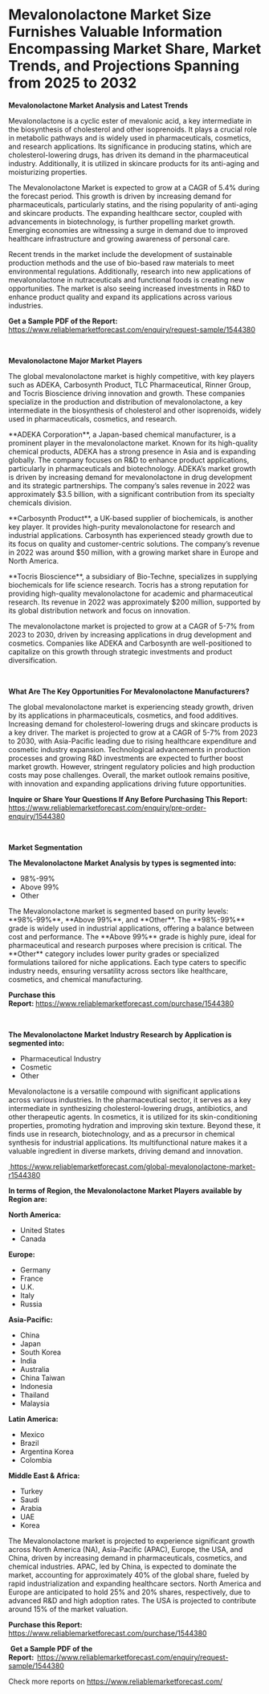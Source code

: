 <p><h1>Mevalonolactone Market Size Furnishes Valuable Information Encompassing Market Share, Market Trends, and Projections Spanning from 2025 to 2032</h1></p><p><strong>Mevalonolactone Market Analysis and Latest Trends</strong></p>
<p><p>Mevalonolactone is a cyclic ester of mevalonic acid, a key intermediate in the biosynthesis of cholesterol and other isoprenoids. It plays a crucial role in metabolic pathways and is widely used in pharmaceuticals, cosmetics, and research applications. Its significance in producing statins, which are cholesterol-lowering drugs, has driven its demand in the pharmaceutical industry. Additionally, it is utilized in skincare products for its anti-aging and moisturizing properties.</p><p>The Mevalonolactone Market is expected to grow at a CAGR of 5.4% during the forecast period. This growth is driven by increasing demand for pharmaceuticals, particularly statins, and the rising popularity of anti-aging and skincare products. The expanding healthcare sector, coupled with advancements in biotechnology, is further propelling market growth. Emerging economies are witnessing a surge in demand due to improved healthcare infrastructure and growing awareness of personal care.</p><p>Recent trends in the market include the development of sustainable production methods and the use of bio-based raw materials to meet environmental regulations. Additionally, research into new applications of mevalonolactone in nutraceuticals and functional foods is creating new opportunities. The market is also seeing increased investments in R&D to enhance product quality and expand its applications across various industries.</p></p>
<p><strong>Get a Sample PDF of the Report:&nbsp;</strong> <a href="https://www.reliablemarketforecast.com/enquiry/request-sample/1544380?utm_campaign=2117&utm_medium=2&utm_source=Github&utm_content=ia&utm_term=26012025&utm_id=mevalonolactone">https://www.reliablemarketforecast.com/enquiry/request-sample/1544380</a></p>
<p>&nbsp;</p>
<p><strong>Mevalonolactone Major Market Players</strong></p>
<p><p>The global mevalonolactone market is highly competitive, with key players such as ADEKA, Carbosynth Product, TLC Pharmaceutical, Rinner Group, and Tocris Bioscience driving innovation and growth. These companies specialize in the production and distribution of mevalonolactone, a key intermediate in the biosynthesis of cholesterol and other isoprenoids, widely used in pharmaceuticals, cosmetics, and research.</p><p>**ADEKA Corporation**, a Japan-based chemical manufacturer, is a prominent player in the mevalonolactone market. Known for its high-quality chemical products, ADEKA has a strong presence in Asia and is expanding globally. The company focuses on R&D to enhance product applications, particularly in pharmaceuticals and biotechnology. ADEKA’s market growth is driven by increasing demand for mevalonolactone in drug development and its strategic partnerships. The company’s sales revenue in 2022 was approximately $3.5 billion, with a significant contribution from its specialty chemicals division.</p><p>**Carbosynth Product**, a UK-based supplier of biochemicals, is another key player. It provides high-purity mevalonolactone for research and industrial applications. Carbosynth has experienced steady growth due to its focus on quality and customer-centric solutions. The company’s revenue in 2022 was around $50 million, with a growing market share in Europe and North America.</p><p>**Tocris Bioscience**, a subsidiary of Bio-Techne, specializes in supplying biochemicals for life science research. Tocris has a strong reputation for providing high-quality mevalonolactone for academic and pharmaceutical research. Its revenue in 2022 was approximately $200 million, supported by its global distribution network and focus on innovation.</p><p>The mevalonolactone market is projected to grow at a CAGR of 5-7% from 2023 to 2030, driven by increasing applications in drug development and cosmetics. Companies like ADEKA and Carbosynth are well-positioned to capitalize on this growth through strategic investments and product diversification.</p></p>
<p>&nbsp;</p>
<p><strong>What Are The Key Opportunities For Mevalonolactone Manufacturers?</strong></p>
<p><p>The global mevalonolactone market is experiencing steady growth, driven by its applications in pharmaceuticals, cosmetics, and food additives. Increasing demand for cholesterol-lowering drugs and skincare products is a key driver. The market is projected to grow at a CAGR of 5-7% from 2023 to 2030, with Asia-Pacific leading due to rising healthcare expenditure and cosmetic industry expansion. Technological advancements in production processes and growing R&D investments are expected to further boost market growth. However, stringent regulatory policies and high production costs may pose challenges. Overall, the market outlook remains positive, with innovation and expanding applications driving future opportunities.</p></p>
<p><strong>Inquire or Share Your Questions If Any Before Purchasing This Report:</strong> <a href="https://www.reliablemarketforecast.com/enquiry/pre-order-enquiry/1544380?utm_campaign=2117&utm_medium=2&utm_source=Github&utm_content=ia&utm_term=26012025&utm_id=mevalonolactone">https://www.reliablemarketforecast.com/enquiry/pre-order-enquiry/1544380</a></p>
<p>&nbsp;</p>
<p><strong>Market Segmentation</strong></p>
<p><strong>The Mevalonolactone Market Analysis by types is segmented into:</strong></p>
<p><ul><li>98%-99%</li><li>Above 99%</li><li>Other</li></ul></p>
<p><p>The Mevalonolactone market is segmented based on purity levels: **98%-99%**, **Above 99%**, and **Other**. The **98%-99%** grade is widely used in industrial applications, offering a balance between cost and performance. The **Above 99%** grade is highly pure, ideal for pharmaceutical and research purposes where precision is critical. The **Other** category includes lower purity grades or specialized formulations tailored for niche applications. Each type caters to specific industry needs, ensuring versatility across sectors like healthcare, cosmetics, and chemical manufacturing.</p></p>
<p><strong>Purchase this Report:&nbsp;</strong><a href="https://www.reliablemarketforecast.com/purchase/1544380?utm_campaign=2117&utm_medium=2&utm_source=Github&utm_content=ia&utm_term=26012025&utm_id=mevalonolactone">https://www.reliablemarketforecast.com/purchase/1544380</a></p>
<p>&nbsp;</p>
<p><strong>The Mevalonolactone Market Industry Research by Application is segmented into:</strong></p>
<p><ul><li>Pharmaceutical Industry</li><li>Cosmetic</li><li>Other</li></ul></p>
<p><p>Mevalonolactone is a versatile compound with significant applications across various industries. In the pharmaceutical sector, it serves as a key intermediate in synthesizing cholesterol-lowering drugs, antibiotics, and other therapeutic agents. In cosmetics, it is utilized for its skin-conditioning properties, promoting hydration and improving skin texture. Beyond these, it finds use in research, biotechnology, and as a precursor in chemical synthesis for industrial applications. Its multifunctional nature makes it a valuable ingredient in diverse markets, driving demand and innovation.</p></p>
<p><a href="https://www.reliablemarketforecast.com/global-mevalonolactone-market-r1544380?utm_campaign=2117&utm_medium=2&utm_source=Github&utm_content=ia&utm_term=26012025&utm_id=mevalonolactone">&nbsp;https://www.reliablemarketforecast.com/global-mevalonolactone-market-r1544380</a></p>
<p><strong>In terms of Region, the Mevalonolactone Market Players available by Region are:</strong></p>
<p>
    <p> <strong> North America: </strong>
        <ul>
            <li>United States</li>
            <li>Canada</li>
        </ul>
        </p> 
    <p> <strong> Europe: </strong>
        <ul>
            <li>Germany</li>
            <li>France</li>
            <li>U.K.</li>
            <li>Italy</li>
            <li>Russia</li>
        </ul>
        </p> 
    <p> <strong> Asia-Pacific: </strong>
        <ul>
            <li>China</li>
            <li>Japan</li>
            <li>South Korea</li>
            <li>India</li>
            <li>Australia</li>
            <li>China Taiwan</li>
            <li>Indonesia</li>
            <li>Thailand</li>
            <li>Malaysia</li>
        </ul>
        </p> 
    <p> <strong> Latin America: </strong>
        <ul>
            <li>Mexico</li>
            <li>Brazil</li>
            <li>Argentina Korea</li>
            <li>Colombia</li>
        </ul>
        </p> 
    <p> <strong> Middle East & Africa: </strong>
        <ul>
            <li>Turkey</li>
            <li>Saudi</li>
            <li>Arabia</li>
            <li>UAE</li>
            <li>Korea</li>
        </ul>
    </p>
    </p>
<p><p>The Mevalonolactone market is projected to experience significant growth across North America (NA), Asia-Pacific (APAC), Europe, the USA, and China, driven by increasing demand in pharmaceuticals, cosmetics, and chemical industries. APAC, led by China, is expected to dominate the market, accounting for approximately 40% of the global share, fueled by rapid industrialization and expanding healthcare sectors. North America and Europe are anticipated to hold 25% and 20% shares, respectively, due to advanced R&D and high adoption rates. The USA is projected to contribute around 15% of the market valuation.</p></p>
<p><strong>Purchase this Report: </strong><a href="https://www.reliablemarketforecast.com/purchase/1544380?utm_campaign=2117&utm_medium=2&utm_source=Github&utm_content=ia&utm_term=26012025&utm_id=mevalonolactone">https://www.reliablemarketforecast.com/purchase/1544380</a></p>
<p>&nbsp;<strong>Get a Sample PDF of the Report:&nbsp;&nbsp;</strong><a href="https://www.reliablemarketforecast.com/enquiry/request-sample/1544380?utm_campaign=2117&utm_medium=2&utm_source=Github&utm_content=ia&utm_term=26012025&utm_id=mevalonolactone">https://www.reliablemarketforecast.com/enquiry/request-sample/1544380</a></p>
<p><strong></strong></p>
<p>Check more reports on <a href="https://www.reliablemarketforecast.com/?utm_campaign=2117&utm_medium=2&utm_source=Github&utm_content=ia&utm_term=26012025&utm_id=mevalonolactone">https://www.reliablemarketforecast.com/</a></p>